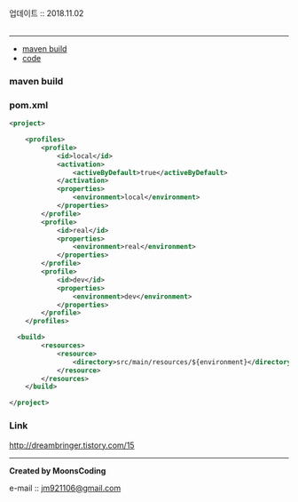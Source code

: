 <div class="pull-right"> 업데이트 :: 2018.11.02 </div><br>

---

<!-- @import "[TOC]" {cmd="toc" depthFrom=1 depthTo=6 orderedList=false} -->

<!-- code_chunk_output -->

-	[maven build](#maven-build)
-	[code](#code)

<!-- /code_chunk_output -->

### maven build

### pom.xml

```xml
<project>

    <profiles>
        <profile>
            <id>local</id>
            <activation>
                <activeByDefault>true</activeByDefault>
            </activation>
            <properties>
                <environment>local</environment>
            </properties>
        </profile>
        <profile>
            <id>real</id>
            <properties>
                <environment>real</environment>
            </properties>
        </profile>          
        <profile>
            <id>dev</id>
            <properties>
                <environment>dev</environment>
            </properties>
        </profile>
    </profiles>

  <build>
        <resources>
            <resource>
                <directory>src/main/resources/${environment}</directory>
            </resource>
        </resources>
    </build>

</project>
```

### Link

http://dreambringer.tistory.com/15

---

**Created by MoonsCoding**

e-mail :: jm921106@gmail.com
